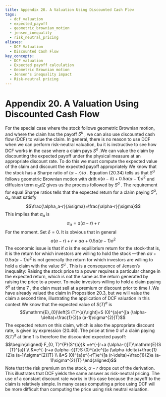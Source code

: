 ```yaml
---
title: Appendix 20. A Valuation Using Discounted Cash Flow
tags:
  - dcf_valuation
  - expected_payoff
  - geometric_brownian_motion
  - jensen_inequality
  - risk_neutral_pricing
aliases:
  - DCF Valuation
  - Discounted Cash Flow
key_concepts:
  - DCF valuation
  - Expected payoff calculation
  - Geometric Brownian motion
  - Jensen's inequality impact
  - Risk-neutral pricing
---
```


# Appendix 20. A Valuation Using Discounted Cash Flow

For the special case where the stock follows geometric Brownian motion,  and where the claim has the payoff $S^{u}$ ,  we can also use discounted cash flow (DCF) to value the claim. In general,  there is no reason to use DCF when we can perform risk-neutral valuation,  bu it is instructive to see how DCF works in the case where a claim pays $S^{a}$ .We can value the claim by discounting the expected payoff under the physical measure at an appropriate discount rate. To do this we must compute the expected value of the claim and discount the expected payoff appropriately We know that the stock has a Sharpe ratio of $(\alpha-r)/\sigma$ . Equation (20.34) tells us that $S^{u}$ follows geometric Brownian motion with drift $a (\alpha-\delta)+0.5 a (a-1)\sigma^{2}$ and diffusion term $a_0 dZ$ gives us the process followed by $S^{a}$ . The requirement for equal Sharpe ratios tells that the expected return for a claim paying $S^{a},       \alpha_{a}$ must satisfy$$\frac{\alpha_a-r}{a\sigma}=\frac{\alpha-r}{\sigma}$$
This implies that $\alpha_{a}$ is$$\alpha_{a}=a (\alpha-r)+r$$
For the moment. Set $\delta=0.$ It is obvious that in general$$a (\alpha-r)+r\neq a\alpha+0.5 a (a-1)\sigma^{2}$$
The economic issue is that if $\alpha$ is the equilibrium return for the stock-that is,  it is the return for which investors are willing to hold the stock —then $a\alpha+0.5 a (a-1)\sigma^{2}$ is not generally the return for which investors are willing to hold a claim with the value $S^{u}$ . This is a consequence of Jensen’s inequality: Raising the stock price to a power requires a particular change in the expected return,  which is not the same as the return generated by raising the price to a power. To make investors willing to hold a claim paying $S^{u}$ at time 7 ,  the clain must sell at a premium or discount prior to time $I$ .We have already valued the claim in Proposition 20.3,  but we will value the claim a second time,  illustrating the application of DCF valuation in this context We know that the expected value of $S (T)^a$ is$$\mathrm{E}_{0}\left[S (T)^{a}\right]=S (0)^{a}e^{[a (\alpha-\delta)+\frac{1}{2}a (a-1)\sigma^{2}]T}$$
The expected return on this claim,  which is also the appropriate discount rate,  is given by expression (20.46). The price at time 0 of a claim paying $S (T)^{a}$ at time 1 is therefore the discounted expected payoff:$$\begin{aligned}
F_{0,       T}^{P}(S^{a})& =e^{-[r+a (\alpha-r)]T}\mathrm{E}(S (T)^{a})  \\
&=e^{-[r+a (\alpha-r)]T}S (0)^{a}e^{[a (\alpha-\delta)+\frac{1}{2}a (a-1)\sigma^{2}]T} \\
&=S (0)^{a}e^{-rT}e^{[a (r-\delta)+\frac{1}{2}a (a-1)\sigma^{2}]T}
\end{aligned}$$
Note that the risk premium on the stock,       $\alpha-r$ drops out of the derivation. This illustrates that DCF yields the same answer as risk-neutral pricing. The use of a constant discount rate works in this case because the payoff to the claim is relatively simple. In many cases computing a price using DCF will be more difficult than computing the price using risk neutral valuation.
